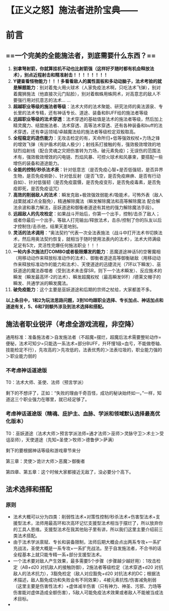 # 【正义之怒】施法者进阶宝典——

# 前言

## **==一个完美的全能施法者，到底需要什么东西？==**

1. **别拿弩射箭，你就算挂机不动也比射箭强（这样好歹随时都有机会释放法术），别点近程射击和精准射击！！！！！！！！**
2. **Y键查看怪物能力！！！多看看敌人的属性面板和多动动脑子，法术考验的就是解题能力**：别对着鬼火用火球术（人家免疫法术啊，只吃法术飞弹），别对着魔狮施法（他直接次元门贴脸），别对着蜘蛛用蛛网术，对高意志的敌人不要强行用对抗意志的法术... ...
3. **超越职业等级的施法者等级**：法术大师的法术聚能、研究法师的奥法源泉、专长里的法术专精，还有神话专长、道途、装备和BUFF给的施法者等级
4. **远超职业等级的法术穿透**：法术穿透的基础值是法术的施法者等级，然后加上精灵魔力、结盟施法者、法术穿透、高等法术穿透、还有各种装备和buff的法术穿透，还有幸运领域/卓越魔法给的施法者等级检定双骰取高。
5. **全程稳定的造伤能力**：无攻击检定的有，天命所归+低等强效权杖+力场之锋 的增效飞弹（有护盾术的敌人极少）；射线系打接触的有，强效极效增效的地狱烈焰射线（配合灵魂之灾把伤害转为力场，破元素免疫）；无误伤的范围法术有，强效极效增效的闪电链、烈焰风暴、可控火球术和风暴束，要搭配一些增伤的装备和道途能力。
6. **全能的控制/秒杀法术表**：针对低意志（是否免疫心智+是否低强韧，是否异界生物，是否免疫俯卧）、针对低反射（是否飞空，是否免疫麻痹、是否有行动自如）、针对低强韧（是否免疫震慑，是否免疫变形，是否免疫毒素，是否免疫即死，是否免疫诅咒）
7. **高效的削弱敌人的法术**：瞬发克敌+极效强效弱能术/吸能术，可怖外表（敌人战栗就减2点全豁免），精通解除魔法（瞬发解除魔法和高等解除魔法 配合解法余波和暴力解法，巫妖道途和御衡者道途有其他的强力解除魔法手段）。
8. **远超敌人的先攻检定**：如果战斗开始后，你第一个出手，控制/击杀了敌人；或者你最后一个出手，等敌人打完输出/释放法术，击杀/控制了你的队友以后才控制住/击杀他，结果天差地别。
9. **灵活的法术调用**：“奥法契约”代表一次全法表施法（战斗中打开法术书切换法术，然后用奥法契约恢复，就相当于随时使用法表内的法术），法术大师满级足足有5次，灵活性完爆任何施法职业！！！
10. **一轮内多次施法打COMBO或者极限爆发的能力**：恶魔道途神话5的空奢魔相（用移动动作来释放标准动作的法术）、御衡者道途高等御衡破敌（用移动动作来释放标准动作的能力和法术）、天使道途的迅捷流光（7环以下瞬发）、巫妖道途的魔法吞噬者（受到法术未击穿SR，则下一个法术瞬发）、反应施术的瞬发（瞬发最高环-2的法术）、瞬发超魔权杖（最高瞬发9环）/德莱文帽子的瞬发、共通学派的瞬发魔法。
11. **破免疫能力**：这个主要是巫妖道途和后期的宗师之杖给，大家都差不多。

**以上条目中，1和2为玩法思路问题，3到10均跟职业选择、专长加点、神话加点和道途有关，5、6和7则额外涉及到法术选择和搭配。**

## 施法者职业锐评（考虑全游戏流程，非空降）

通用标准：准备施法者＞自发施法者（不超魔=摆烂，超魔后法术需要整轮动作=便秘，法术可知少=只能选一系法术+部分BUFF，升环慢1级=血亏，不能做卷轴、技能检定不行），先攻高的＞先攻低的，法表优秀的＞法表垃圾的，职业能力强的＞职业能力弱的

### **不考虑神话道途版**

T0：法术大师、圣使、法师（预言学派）

剩下的不想评了，正如：“失败的理由千奇百怪，成功的秘诀始终如一。”一样，知道这三个职业强力在哪里，就已经足够了。

### **考虑神话道途版（精魂、庇护主、血脉、学派和领域默认选择最高优化版本）**

T0：巫妖道途（法术大师＞预言学派法师=通才法师＞巫师＞灵脉守卫＞术士＞受诅巫师），天使道途（先知=圣使＞牧师＞德鲁伊＞萨满）

剩下的要根据神话等级和游戏章节来分

第三章：灵使＞诡计大师＞恶魔＞御衡者

第四章、第五章：这个时候大家都接近无敌了，没必要分个高下。

## 法术选择和搭配

### 原则

- 法术大概可以分为四类：削弱性法术+对策性控制/秒杀法术+伤害型法术+支援型法术，法师用最高环和次高环记忆支援型法术相当于摆烂了，所以放弃你的工具人思维。支援型法术在我其他贴子里有讲，所以我们这里主要介绍前三类法术搭配。
- 由于法术学派禀赋、专长和装备限制，法师后期大概会点出两系专攻+一系扩充战法，圣使大概是一系专攻+一系扩充战法。至于自发施法者，不合书的话全程基本上就只能专精一系+部分支援型法术。
- 一个法术要对敌人产生效果，最多需要5个步骤（步骤越少越好用）：1攻击检定（AB+d20 对抗敌人的接触防御），2施法者等级检定（法术穿透+d20 对抗敌人的法术抗力），3豁免检定（敌人对应豁免+d20 对抗法术的DC；根据法术描述，敌人豁免成功和失败会有不同效果），4被元素抗性/伤害减免削弱（这里主要是伤害性法术）+虚体减半伤害（只有神力、神圣、污邪、力场等伤害能对虚体造成全额伤害），5敌人可能免疫法术效果或者敌人不能被当成法术目标。
- 

